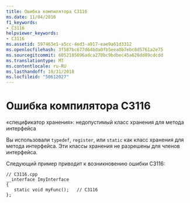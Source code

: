 ```yaml
---
title: Ошибка компилятора C3116
ms.date: 11/04/2016
f1_keywords:
- C3116
helpviewer_keywords:
- C3116
ms.assetid: 597463e1-a5cc-4ed3-a917-eae9a61d3312
ms.openlocfilehash: 3f587bc677d64bda0fb5eea0b7ebc8d5761a2e75
ms.sourcegitcommit: 6052185696adca270bc9bdbec45a626dd89cdcdd
ms.translationtype: MT
ms.contentlocale: ru-RU
ms.lasthandoff: 10/31/2018
ms.locfileid: "50612027"
---
```

# <a name="compiler-error-c3116"></a>Ошибка компилятора C3116

«спецификатор хранения»: недопустимый класс хранения для метода интерфейса

Вы использовали `typedef`, `register`, или `static` как класс хранения для метода интерфейса. Эти классы хранения не разрешены для членов интерфейса.

Следующий пример приводит к возникновению ошибки C3116:

```
// C3116.cpp
__interface ImyInterface
{
   static void myFunc();   // C3116
};
```